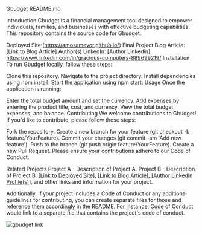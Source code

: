 Gbudget README.md

Introduction
Gbudget is a financial management tool designed to empower individuals, families, and businesses with effective budgeting capabilities. This repository contains the source code for Gbudget.

Deployed Site:(https://amosamevor.github.io/)
Final Project Blog Article: [Link to Blog Article]
Author(s) LinkedIn: [Author Linkedin] https://www.linkedin.com/in/gracious-computers-889699219/
Installation
To run Gbudget locally, follow these steps:

Clone this repository.
Navigate to the project directory.
Install dependencies using npm install.
Start the application using npm start.
Usage
Once the application is running:

Enter the total budget amount and set the currency.
Add expenses by entering the product title, cost, and currency.
View the total budget, expenses, and balance.
Contributing
We welcome contributions to Gbudget! If you'd like to contribute, please follow these steps:

Fork the repository.
Create a new branch for your feature (git checkout -b feature/YourFeature).
Commit your changes (git commit -am 'Add new feature').
Push to the branch (git push origin feature/YourFeature).
Create a new Pull Request.
Please ensure your contributions adhere to our Code of Conduct.

Related Projects
Project A - Description of Project A.
Project B - Description of Project B.
[[Link to Deployed Site]](https://www.linkedin.com/in/gracious-computers-889699219/), [[Link to Blog Article]](https://www.linkedin.com/posts/gracious-computers-889699219_gbudget-empowering-financial-wisdom-for-activity-7140892368882266112-yLn_?utm_source=share&utm_medium=member_desktop),[ [Author LinkedIn Profile(s)]](https://www.linkedin.com/in/gracious-computers-889699219/), and other links and information for your project.

Additionally, if your project includes a Code of Conduct or any additional guidelines for contributing, you can create separate files for those and reference them accordingly in the README. For instance, [Code of Conduct](CODE_OF_CONDUCT.md) would link to a separate file that contains the project's code of conduct.



![gbudget link](https://github.com/Amosamevor/Amosamevor.github.io/assets/104185979/0f39457a-56f4-4bfb-bb88-cb9dd377eec1)






